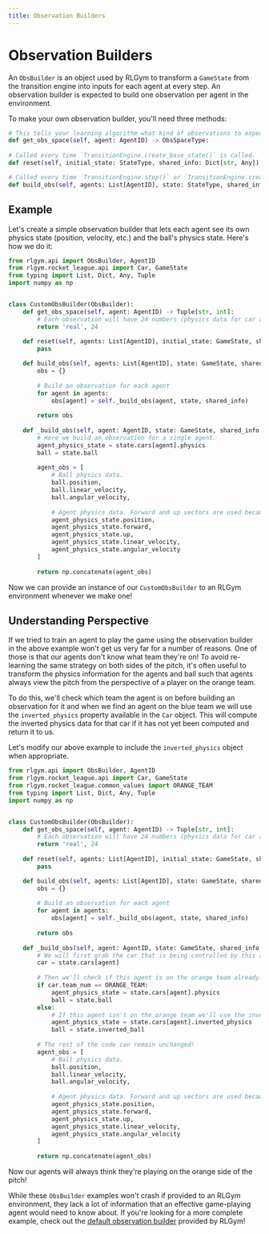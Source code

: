 ```yaml
---
title: Observation Builders
---
```


# Observation Builders

An `ObsBuilder` is an object used by RLGym to transform a `GameState` from the transition engine into inputs for each 
agent at every step. An observation builder is expected to build one observation per agent in the environment.

To make your own observation builder, you'll need three methods:

```python
# This tells your learning algorithm what kind of observations to expect
def get_obs_space(self, agent: AgentID) -> ObsSpaceType:
    
# Called every time `TransitionEngine.create_base_state()` is called.
def reset(self, initial_state: StateType, shared_info: Dict[str, Any]) -> None:

# Called every time `TransitionEngine.step()` or `TransitionEngine.create_base_state()` is called.
def build_obs(self, agents: List[AgentID], state: StateType, shared_info: Dict[str, Any]) -> Dict[AgentID, ObsType]:
```

## Example

Let's create a simple observation builder that lets each agent see its own physics state (position, velocity, etc.) and the ball's physics state. Here's how we do it:

```python
from rlgym.api import ObsBuilder, AgentID
from rlgym.rocket_league.api import Car, GameState
from typing import List, Dict, Any, Tuple
import numpy as np


class CustomObsBuilder(ObsBuilder):
    def get_obs_space(self, agent: AgentID) -> Tuple[str, int]:
        # Each observation will have 24 numbers (physics data for car and ball)
        return 'real', 24
    
    def reset(self, agents: List[AgentID], initial_state: GameState, shared_info: Dict[str, Any]) -> None:
        pass

    def build_obs(self, agents: List[AgentID], state: GameState, shared_info: Dict[str, Any]) -> Dict[AgentID, np.ndarray]:
        obs = {}
        
        # Build an observation for each agent
        for agent in agents:
            obs[agent] = self._build_obs(agent, state, shared_info)
        
        return obs
    
    def _build_obs(self, agent: AgentID, state: GameState, shared_info: Dict[str, Any]) -> np.ndarray:
        # Here we build an observation for a single agent.
        agent_physics_state = state.cars[agent].physics
        ball = state.ball
        
        agent_obs = [
            # Ball physics data.
            ball.position,
            ball.linear_velocity,
            ball.angular_velocity,
            
            # Agent physics data. Forward and up vectors are used because they fully specify the orientation of the car.
            agent_physics_state.position,
            agent_physics_state.forward,
            agent_physics_state.up,
            agent_physics_state.linear_velocity,
            agent_physics_state.angular_velocity
        ]
        
        return np.concatenate(agent_obs)
```

Now we can provide an instance of our `CustomObsBuilder` to an RLGym environment whenever we make one!

## Understanding Perspective
If we tried to train an agent to play the game using the observation builder in the above example won't get us very far
for a number of reasons. One of those is that our agents don't know what team they're on! To avoid re-learning the same
strategy on both sides of the pitch, it's often useful to transform the physics information for the agents and ball such
that agents always view the pitch from the perspective of a player on the orange team.

To do this, we'll check which team the agent is on before building an observation for it and when we find an agent on the
blue team we will use the `inverted_physics` property available in the `Car` object. This will compute the inverted physics
data for that car if it has not yet been computed and return it to us.

Let's modify our above example to include the `inverted_physics` object when appropriate.
```python
from rlgym.api import ObsBuilder, AgentID
from rlgym.rocket_league.api import Car, GameState
from rlgym.rocket_league.common_values import ORANGE_TEAM
from typing import List, Dict, Any, Tuple
import numpy as np


class CustomObsBuilder(ObsBuilder):
    def get_obs_space(self, agent: AgentID) -> Tuple[str, int]:
        # Each observation will have 24 numbers (physics data for car and ball)
        return 'real', 24
    
    def reset(self, agents: List[AgentID], initial_state: GameState, shared_info: Dict[str, Any]) -> None:
        pass

    def build_obs(self, agents: List[AgentID], state: GameState, shared_info: Dict[str, Any]) -> Dict[AgentID, np.ndarray]:
        obs = {}
        
        # Build an observation for each agent
        for agent in agents:
            obs[agent] = self._build_obs(agent, state, shared_info)
        
        return obs
    
    def _build_obs(self, agent: AgentID, state: GameState, shared_info: Dict[str, Any]) -> np.ndarray:
        # We will first grab the car that is being controlled by this agent.
        car = state.cars[agent]
        
        # Then we'll check if this agent is on the orange team already.
        if car.team_num == ORANGE_TEAM:
            agent_physics_state = state.cars[agent].physics
            ball = state.ball
        else:
            # If this agent isn't on the orange team we'll use the inverted physics information for both the car and the ball.
            agent_physics_state = state.cars[agent].inverted_physics
            ball = state.inverted_ball
        
        # The rest of the code can remain unchanged!
        agent_obs = [
            # Ball physics data.
            ball.position,
            ball.linear_velocity,
            ball.angular_velocity,
            
            # Agent physics data. Forward and up vectors are used because they fully specify the orientation of the car.
            agent_physics_state.position,
            agent_physics_state.forward,
            agent_physics_state.up,
            agent_physics_state.linear_velocity,
            agent_physics_state.angular_velocity
        ]
        
        return np.concatenate(agent_obs)
```

Now our agents will always think they're playing on the orange side of the pitch!

While these `ObsBuilder` examples won't crash if provided to an RLGym environment, they lack a lot of information that
an effective game-playing agent would need to know about. If you're looking for a more complete example, check out the [default observation builder](https://github.com/lucas-emery/rocket-league-gym/blob/main/rlgym/rocket_league/obs_builders/default_obs.py) provided by RLGym!
